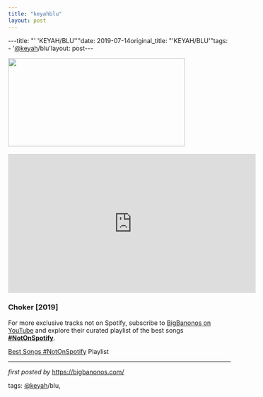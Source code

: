 ```yaml
---
title: "keyahblu"
layout: post
---
```

---title: "' 'KEYAH/BLU''"date: 2019-07-14original_title: "'KEYAH/BLU'"tags:  - '[@keyah](/tags/keyah/)/blu'layout: post---<div class="separator" ><a href="https://media.pitchfork.com/photos/5d0b907fc612b8ddcd6635e0/2:1/w_790/KEYAH:BLU.jpg" imageanchor="1"><img border="0" src="https://media.pitchfork.com/photos/5d0b907fc612b8ddcd6635e0/2:1/w_790/KEYAH:BLU.jpg" width="400" height="200" data-original-width="790" data-original-height="395" /></a></div><br /><iframe width="560" height="315" src="https://www.youtube.com/embed/videoseries?list=PLtuNtuTatqI2yURbddAa-oQqQt31AyO12" frameborder="0" allow="accelerometer; autoplay; encrypted-media; gyroscope; picture-in-picture" allowfullscreen></iframe><br /><h3>Choker [2019]</h3><!--Subscribe and Playlist Links--><div>    <p>For more exclusive tracks not on Spotify, subscribe to <a href="https://www.youtube.com/[@BigBanonos](/tags/BigBanonos/)" target="_blank">BigBanonos on YouTube</a> and explore their curated playlist of the best songs <strong>[#NotOnSpotify](/tags/NotOnSpotify/)</strong>.</p>    <p><a href="https://www.youtube.com/playlist?list=PLtuNtuTatqI0kFahUCbtbfenC_ET5O_tr" target="_blank">Best Songs [#NotOnSpotify](/tags/NotOnSpotify/) Playlist<br /></a></p></div><hr /><p><em>first posted by</em> <a href="https://bigbanonos.com/" rel="noopener" target="_new">https://bigbanonos.com/</a></p><p>tags: [@keyah](/tags/keyah/)/blu,</p>